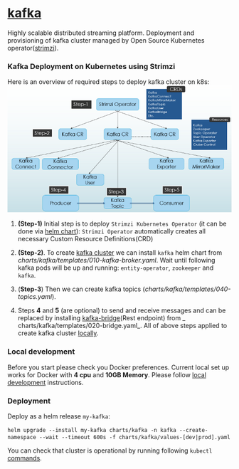 # [kafka](https://kafka.apache.org/documentation/)

Highly scalable distributed streaming platform. Deployment and provisioning of kafka cluster managed by Open
Source Kubernetes operator([strimzi](https://strimzi.io/)).

### Kafka Deployment on Kubernetes using Strimzi

Here is an overview of required steps to deploy kafka cluster on k8s:  
![kafka_k8s](doc/images/kafka_on_k8s/kafka_k8s.png)

1. **(Step-1)** Initial step is to deploy `Strimzi Kubernetes Operator` (it can be done
   via [helm chart](https://artifacthub.io/packages/helm/strimzi/strimzi-kafka-operator)):
   `Strimzi Operator` automatically creates all
   necessary
   Custom Resource Definitions(CRD)
2. **(Step-2)**.
   To create [kafka cluster](https://strimzi.io/docs/operators/latest/configuring.html#proc-config-kafka-str)
   we can install `kafka` helm chart from _charts/kafka/templates/010-kafka-broker.yaml_. Wait until following kafka pods
   will be up and
   running: `entity-operator`, `zookeeper` and `kafka`.
3. (**Step-3**) Then we can create kafka topics (_charts/kafka/templates/040-topics.yaml_).

4. Steps **4** and **5** (are optional) to send and receive messages and can be replaced by
   installing [kafka-bridge](https://strimzi.io/docs/bridge/latest/)(Rest endpoint) from _
   charts/kafka/templates/020-bridge.yaml_.
   All of above steps applied to create kafka cluster [locally](doc/local_development.md).

### Local development

Before you start please check you Docker preferences. Current local set up works for Docker with **4 cpu** and **10GB
Memory**.
Please follow [local development](doc/local_development.md) instructions.

### Deployment

Deploy as a helm release `my-kafka`:

```
helm upgrade --install my-kafka charts/kafka -n kafka --create-namespace --wait --timeout 600s -f charts/kafka/values-[dev|prod].yaml
```

You can check that cluster is operational by running
following `kubectl` [commands](doc/local_development.md#verify-that-cluster-is-operational).
